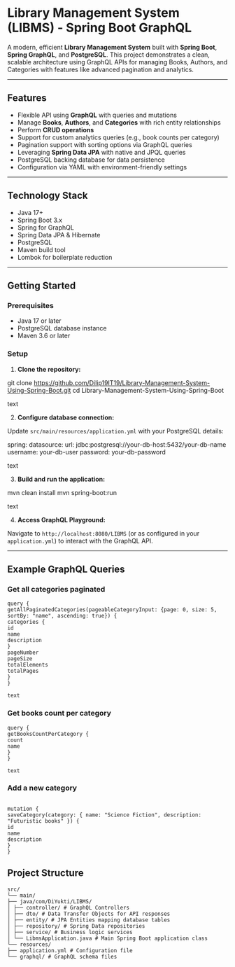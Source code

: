 # Library Management System (LIBMS) - Spring Boot GraphQL

A modern, efficient **Library Management System** built with **Spring Boot**, **Spring GraphQL**, and **PostgreSQL**. This project demonstrates a clean, scalable architecture using GraphQL APIs for managing Books, Authors, and Categories with features like advanced pagination and analytics.

---

## Features

- Flexible API using **GraphQL** with queries and mutations
- Manage **Books**, **Authors**, and **Categories** with rich entity relationships
- Perform **CRUD operations**
- Support for custom analytics queries (e.g., book counts per category)
- Pagination support with sorting options via GraphQL queries
- Leveraging **Spring Data JPA** with native and JPQL queries
- PostgreSQL backing database for data persistence
- Configuration via YAML with environment-friendly settings

---

## Technology Stack

- Java 17+
- Spring Boot 3.x
- Spring for GraphQL
- Spring Data JPA & Hibernate
- PostgreSQL
- Maven build tool
- Lombok for boilerplate reduction

---

## Getting Started

### Prerequisites

- Java 17 or later
- PostgreSQL database instance
- Maven 3.6 or later

### Setup

1. **Clone the repository:**

git clone https://github.com/Dilip19IT19/Library-Management-System-Using-Spring-Boot.git
cd Library-Management-System-Using-Spring-Boot

text

2. **Configure database connection:**

Update `src/main/resources/application.yml` with your PostgreSQL details:

spring:
datasource:
url: jdbc:postgresql://your-db-host:5432/your-db-name
username: your-db-user
password: your-db-password

text

3. **Build and run the application:**

mvn clean install
mvn spring-boot:run

text

4. **Access GraphQL Playground:**

Navigate to `http://localhost:8080/LIBMS` (or as configured in your `application.yml`) to interact with the GraphQL API.

---

## Example GraphQL Queries

### Get all categories paginated
```
query {
getAllPaginatedCategories(pageableCategoryInput: {page: 0, size: 5, sortBy: "name", ascending: true}) {
categories {
id
name
description
}
pageNumber
pageSize
totalElements
totalPages
}
}

text
```
### Get books count per category
```
query {
getBooksCountPerCategory {
count
name
}
}

text
```
### Add a new category

```

mutation {
saveCategory(category: { name: "Science Fiction", description: "Futuristic books" }) {
id
name
description
}
}

```
## Project Structure
```
src/
└── main/
├── java/com/DiYukti/LIBMS/
│ ├── controller/ # GraphQL Controllers
│ ├── dto/ # Data Transfer Objects for API responses
│ ├── entity/ # JPA Entities mapping database tables
│ ├── repository/ # Spring Data repositories
│ ├── service/ # Business logic services
│ └── LibmsApplication.java # Main Spring Boot application class
└── resources/
├── application.yml # Configuration file
└── graphql/ # GraphQL schema files

